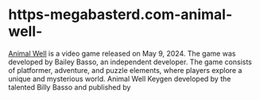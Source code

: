 # https-megabasterd.com-animal-well-
[Animal Well](https://megabasterd.com/animal-well/) is a video game released on May 9, 2024. The game was developed by Bailey Basso, an independent developer. The game consists of platformer, adventure, and puzzle elements, where players explore a unique and mysterious world. Animal Well Keygen developed by the talented Billy Basso and published by 
